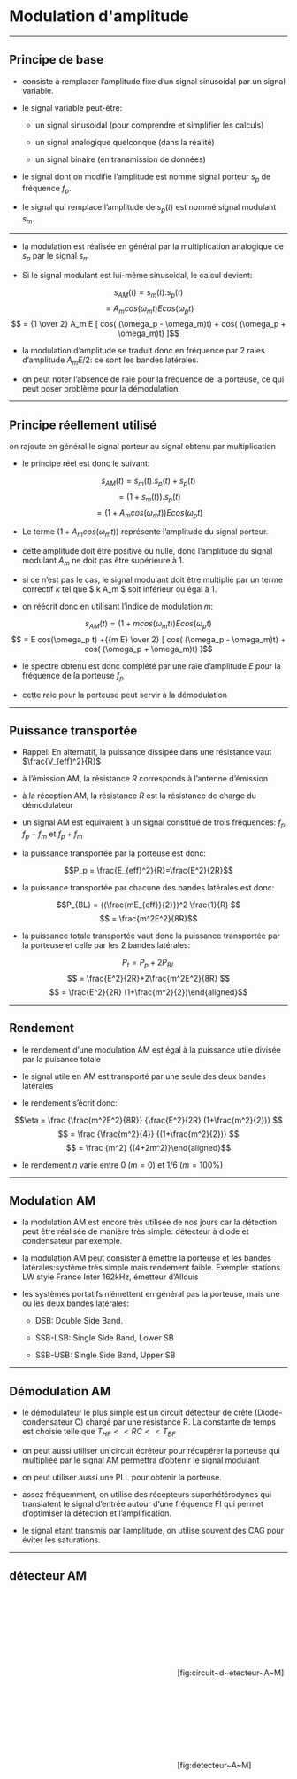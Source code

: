 # Modulation d'amplitude

-----------------------

## Principe de base

<section data-background="https://github.com/adam-p/markdown-here/raw/master/src/common/images/icon48.png">

*   consiste à remplacer l’amplitude fixe d’un signal sinusoidal par un
    signal variable.

*   le signal variable peut-être:

    -   un signal sinusoidal (pour comprendre et simplifier les calculs)

    -   un signal analogique quelconque (dans la réalité)

    -   un signal binaire (en transmission de données)

*   le signal dont on modifie l’amplitude est nommé signal porteur $s_p$
    de fréquence $f_p$.

*   le signal qui remplace l’amplitude de $s_p(t)$ est nommé signal
    modulant $s_m$.

-----------------------

*   la modulation est réalisée en général par la multiplication
    analogique de $s_p$ par le signal $s_m$

*   Si le signal modulant est lui-même sinusoidal, le calcul devient:

$$s_{AM}(t) = s_m(t) . s_p(t)$$
$$     = A_m cos( \omega_m t) E cos( \omega_p t) $$
$$     = {1 \over 2} A_m E [ cos( (\omega_p - \omega_m)t) + cos( (\omega_p + \omega_m)t) ]$$

*   la modulation d’amplitude se traduit donc en fréquence par 2 raies
    d’amplitude $A_m E/2$: ce sont les bandes latérales.

*   on peut noter l’absence de raie pour la fréquence de la porteuse, ce
    qui peut poser problème pour la démodulation.

-----------------------

## Principe réellement utilisé


   on rajoute en général le signal porteur au signal obtenu par
    multiplication

-   le principe réel est donc le suivant:

$$s_{AM}(t) = s_m(t) . s_p(t) + s_p(t) $$
$$        = (1+s_m(t)).s_p(t) $$
$$        = (1+A_m cos( \omega_m t)) E cos( \omega_p t)$$

-   Le terme $(1+A_m cos( \omega_m t))$ représente l’amplitude du signal
    porteur.

-   cette amplitude doit être positive ou nulle, donc l’amplitude du
    signal modulant $A_m$ ne doit pas être supérieure à 1.

-   si ce n’est pas le cas, le signal modulant doit être multiplié par
    un terme correctif $k$ tel que $ k A_m $ soit inférieur ou égal à 1.

-   on réécrit donc en utilisant l’indice de modulation $m$:

$$s_{AM}(t) = (1+m cos( \omega_m t)) E cos( \omega_p t) $$
$$      = E cos(\omega_p t) +{{m E} \over 2} [ cos( (\omega_p - \omega_m)t) + cos( (\omega_p + \omega_m)t) ]$$

-   le spectre obtenu est donc complété par une raie d’amplitude $E$
    pour la fréquence de la porteuse $f_p$

-   cette raie pour la porteuse peut servir à la démodulation

-----------------------

## Puissance transportée


-   Rappel: En alternatif, la puissance dissipée dans une résistance
    vaut $\frac{V_{eff}^2}{R}$

-   à l’émission AM, la résistance $R$ corresponds à l’antenne
    d’émission

-   à la réception AM, la résistance $R$ est la résistance de charge du
    démodulateur

-   un signal AM est équivalent à un signal constitué de trois
    fréquences: $f_p$, $f_p-f_m$ et $f_p+f_m$

-   la puissance transportée par la porteuse est donc: 

$$P_p = \frac{E_{eff}^2}{R}=\frac{E^2}{2R}$$

-   la puissance transportée par chacune des bandes latérales est donc:

$$P_{BL} = {(\frac{mE_{eff}}{2}})^2 \frac{1}{R} $$
$$   = \frac{m^2E^2}{8R}$$

-   la puissance totale transportée vaut donc la puissance transportée
    par la porteuse et celle par les 2 bandes latérales:

$$P_t = P_p +2 P_{BL} $$
$$  = \frac{E^2}{2R}+2\frac{m^2E^2}{8R} $$
$$  = \frac{E^2}{2R} (1+\frac{m^2}{2})\end{aligned}$$

-----------------------

## Rendement

-   le rendement d’une modulation AM est égal à la puissance utile
    divisée par la puisance totale

-   le signal utile en AM est transporté par une seule des deux bandes
    latérales

-   le rendement s’écrit donc: 

$$\eta = \frac {\frac{m^2E^2}{8R}} {\frac{E^2}{2R} (1+\frac{m^2}{2})} $$
$$  = \frac {\frac{m^2}{4}} {(1+\frac{m^2}{2})} $$
$$  = \frac {m^2} {(4+2m^2)}\end{aligned}$$

-   le rendement $\eta$ varie entre 0 ($m=0$) et $1/6$ ($m=100\%$)

-----------------------

## Modulation AM

-   la modulation AM est encore très utilisée de nos jours car la
    détection peut être réalisée de manière très simple: détecteur à
    diode et condensateur par exemple.

-   la modulation AM peut consister à émettre la porteuse et les bandes
    latérales:système très simple mais rendement faible. Exemple:
    stations LW style France Inter 162kHz, émetteur d’Allouis

-   les systèmes portatifs n’émettent en général pas la porteuse, mais
    une ou les deux bandes latérales:

    -   DSB: Double Side Band.

    -   SSB-LSB: Single Side Band, Lower SB

    -   SSB-USB: Single Side Band, Upper SB

-----------------------

## Démodulation AM

-   le démodulateur le plus simple est un circuit détecteur de crête
    (Diode-condensateur C) chargé par une résistance R. La constante de
    temps est choisie telle que $T_{HF} << RC << T_{BF}$

-   on peut aussi utiliser un circuit écréteur pour récupérer la
    porteuse qui multipliée par le signal AM permettra d’obtenir le
    signal modulant

-   on peut utiliser aussi une PLL pour obtenir la porteuse.

-   assez fréquemment, on utilise des récepteurs superhétérodynes qui
    translatent le signal d’entrée autour d’une fréquence FI qui permet
    d’optimiser la détection et l’amplification.

-   le signal étant transmis par l’amplitude, on utilise souvent des CAG
    pour éviter les saturations.

-----------------------

## détecteur AM



![image](C:/Users/gl/Downloads/circuit_detecteur_AM.pdf)
[fig:circuit~d~etecteur~A~M]



![image](C:/Users/gl/Downloads/detecteur_AM.pdf) [fig:detecteur~A~M]


